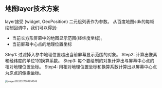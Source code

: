 ## 地图layer技术方案

layer接受 (widget, GeoPosition) 二元组列表作为参数。
从百度地图sdk的每帧绘制回调中，我们可以得到:

- 当前长方形屏幕中的地图显示范围(经纬度坐标)。
- 当前屏幕中心点的地理位置坐标

Step1: 过滤掉入参中地理位置超出当前屏幕显示范围的对象。
Step2: 计算出像素和经纬度的单位1的换算系数。
Step3: 每个要绘制的对象计算出与屏幕中心点的相对地理位置坐标。
Step4: 用相对地理位置坐标和换算系数计算出以屏幕中心点为原点的像素坐标。

<img src="http://markdown.rexjz.top/20220327004901.png" alt="image-20220327004854548" style="zoom: 50%;" />